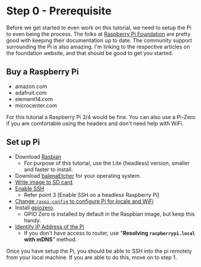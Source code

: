 # Step 0 - Prerequisite

Before we get started to even work on this tutorial, we need to setup the Pi to even being the process. The folks at [Raspberry Pi Foundation](https://raspberrypi.org) are pretty good with keeping their documentation up to date. The community support surrounding the Pi is also amazing. I'm linking to the respective articles on the foundation website, and that should be good to get you started.

## Buy a Raspberry Pi
 * amazon.com
 * adafruit.com
 * element14.com
 * microcenter.com

For this tutorial a Raspberry Pi 3/4 would be fine. You can also use a Pi-Zero if you are comfortable using the headers and don't need help with WiFi.

## Set up Pi
 * Download [Rasbian](https://www.raspberrypi.org/downloads/raspbian/)
   * For purpose of this tutorial, use the Lite (headless) version, smaller and faster to install.
 * Download [balenaEtcher](https://www.balena.io/etcher/) for your operating system.
 * [Write image to SD card](https://www.raspberrypi.org/documentation/installation/installing-images/).
 * [Enable SSH](https://www.raspberrypi.org/documentation/remote-access/ssh/README.md)
   * Refer point 3 [Enable SSH on a headless Raspberry Pi]
 * [Change `raspi-config` to configure Pi for locale and WiFi](https://www.raspberrypi.org/documentation/configuration/raspi-config.md)
 * Install [gpiozero](https://gpiozero.readthedocs.io/en/stable/installing.html).
   * GPIO Zero is installed by default in the Raspbian image, but keep this handy.
 * [Identify IP Address of the Pi](https://www.raspberrypi.org/documentation/remote-access/ip-address.md)
   * If you don't have access to router, use "**Resolving `raspberrypi.local` with mDNS**" method.


Once you have setup the Pi, you should be able to SSH into the pi remotely from your local machine. If you are able to do this, move on to step 1.
